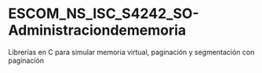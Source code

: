 # ESCOM_NS_ISC_S4242_SO-Administraciondememoria
Librerías en C para simular memoria virtual, paginación y segmentación con paginación
